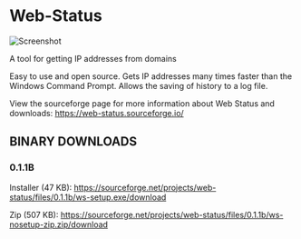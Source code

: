 # Web-Status

![Screenshot](https://a.fsdn.com/con/app/proj/web-status/screenshots/webstat.PNG/1)

A tool for getting IP addresses from domains

Easy to use and open source. Gets IP addresses many times faster than the Windows Command Prompt. Allows the saving of history to a log file.

View the sourceforge page for more information about Web Status and downloads: https://web-status.sourceforge.io/

## BINARY DOWNLOADS



### 0.1.1B

Installer (47 KB): https://sourceforge.net/projects/web-status/files/0.1.1b/ws-setup.exe/download

Zip (507 KB): https://sourceforge.net/projects/web-status/files/0.1.1b/ws-nosetup-zip.zip/download 


